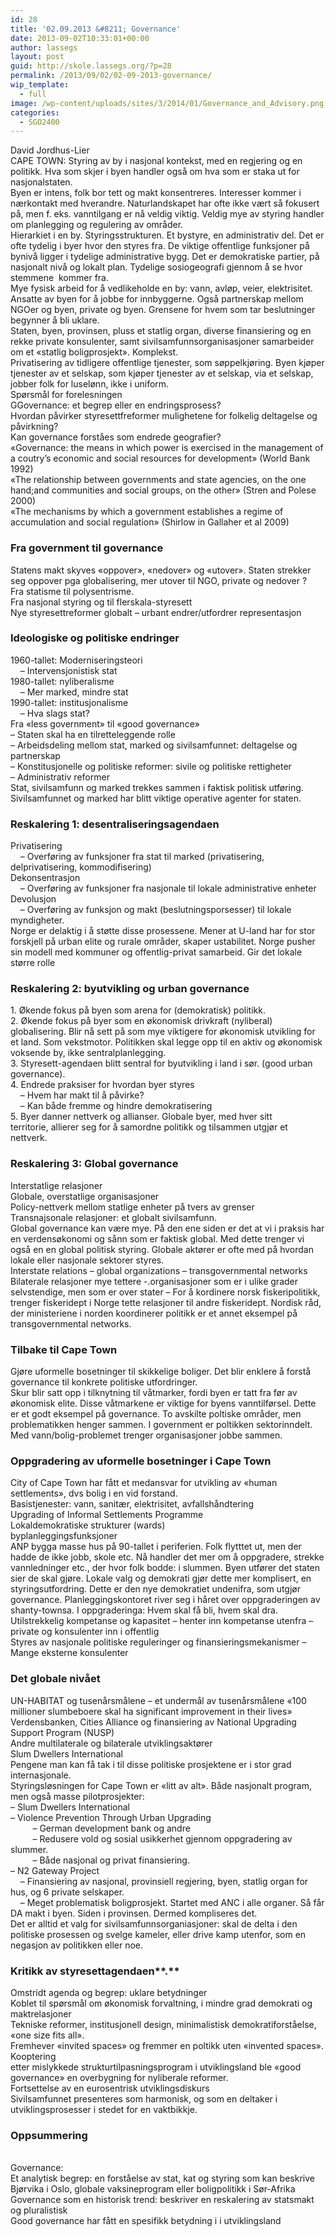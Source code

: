 ```yaml
---
id: 28
title: '02.09.2013 &#8211; Governance'
date: 2013-09-02T10:33:01+00:00
author: lassegs
layout: post
guid: http://skole.lassegs.org/?p=28
permalink: /2013/09/02/02-09-2013-governance/
wip_template:
  - full
image: /wp-content/uploads/sites/3/2014/01/Governance_and_Advisory.png
categories:
  - SGO2400
---
```

<div>
  David Jordhus-Lier
</div>

<div>
</div>

<div>
  CAPE TOWN: Styring av by i nasjonal kontekst, med en regjering og en politikk. Hva som skjer i byen handler også om hva som er staka ut for nasjonalstaten.
</div>

<div>
</div>

<div>
  Byen er intens, folk bor tett og makt konsentreres. Interesser kommer i nærkontakt med hverandre. Naturlandskapet har ofte ikke vært så fokusert på, men f. eks. vanntilgang er nå veldig viktig. Veldig mye av styring handler om planlegging og regulering av områder.
</div>

<div>
</div>

<div>
  Hierarkiet i en by. Styringsstrukturen. Et bystyre, en administrativ del. Det er ofte tydelig i byer hvor den styres fra. De viktige offentlige funksjoner på bynivå ligger i tydelige administrative bygg. Det er demokratiske partier, på nasjonalt nivå og lokalt plan. Tydelige sosiogeografi gjennom å se hvor stemmene  kommer fra.
</div>

<div>
</div>

<div>
  Mye fysisk arbeid for å vedlikeholde en by: vann, avløp, veier, elektrisitet. Ansatte av byen for å jobbe for innbyggerne. Også partnerskap mellom NGOer og byen, private og byen. Grensene for hvem som tar beslutninger begynner å bli uklare.
</div>

<div>
  Staten, byen, provinsen, pluss et statlig organ, diverse finansiering og en rekke private konsulenter, samt sivilsamfunnsorganisasjoner samarbeider om et &laquo;statlig boligprosjekt&raquo;. Komplekst.
</div>

<div>
  Privatisering av tidligere offentlige tjenester, som søppelkjøring. Byen kjøper tjenester av et selskap, som kjøper tjenester av et selskap, via et selskap, jobber folk for luselønn, ikke i uniform.
</div>

<div>
</div>

<div>
  Spørsmål for forelesningen
</div>

<div>
  GGovernance: et begrep eller en endringsprosess?
</div>

<div>
  Hvordan påvirker styresettfreformer mulighetene for folkelig deltagelse og påvirkning?
</div>

<div>
  Kan governance forståes som endrede geografier?
</div>

<div>
</div>

<div>
  &laquo;Governance: the means in which power is exercised in the management of a coutry&#8217;s economic and social resources for development&raquo; (World Bank 1992)
</div>

<div>
  &laquo;The relationship between governments and state agencies, on the one hand;and communities and social groups, on the other&raquo; (Stren and Polese 2000)
</div>

<div>
  &laquo;The mechanisms by which a government establishes a regime of accumulation and social regulation&raquo; (Shirlow in Gallaher et al 2009)
</div>

<div>
</div>

### Fra government til governance

<div>
  Statens makt skyves &laquo;oppover&raquo;, &laquo;nedover&raquo; og &laquo;utover&raquo;. Staten strekker seg oppover pga globalisering, mer utover til NGO, private og nedover ?
</div>

<div>
  Fra statisme til polysentrisme.
</div>

<div>
  Fra nasjonal styring og til flerskala-styresett
</div>

<div>
  Nye styresettreformer globalt &#8211; urbant endrer/utfordrer representasjon
</div>

<div>
</div>

### Ideologiske og politiske endringer

<div>
  1960-tallet: Moderniseringsteori
</div>

<div>
      &#8211; Intervensjonistisk stat
</div>

<div>
  1980-tallet: nyliberalisme
</div>

<div>
      &#8211; Mer marked, mindre stat
</div>

<div>
  1990-tallet: institusjonalisme
</div>

<div>
      &#8211; Hva slags stat?
</div>

<div>
</div>

<div>
  Fra &laquo;less government&raquo; til &laquo;good governance&raquo;
</div>

<div>
  &#8211; Staten skal ha en tilretteleggende rolle
</div>

<div>
  &#8211; Arbeidsdeling mellom stat, marked og sivilsamfunnet: deltagelse og partnerskap
</div>

<div>
  &#8211; Konstitusjonelle og politiske reformer: sivile og politiske rettigheter
</div>

<div>
  &#8211; Administrativ reformer
</div>

<div>
  Stat, sivilsamfunn og marked trekkes sammen i faktisk politisk utføring. Sivilsamfunnet og marked har blitt viktige operative agenter for staten.
</div>

<div>
</div>

### Reskalering 1: desentraliseringsagendaen

<div>
  Privatisering
</div>

<div>
      &#8211; Overføring av funksjoner fra stat til marked (privatisering, delprivatisering, kommodifisering)
</div>

<div>
  Dekonsentrasjon
</div>

<div>
      &#8211; Overføring av funksjoner fra nasjonale til lokale administrative enheter
</div>

<div>
  Devolusjon
</div>

<div>
      &#8211; Overføring av funksjon og makt (beslutningsporsesser) til lokale myndigheter.
</div>

<div>
  Norge er delaktig i å støtte disse prosessene. Mener at U-land har for stor forskjell på urban elite og rurale områder, skaper ustabilitet. Norge pusher sin modell med kommuner og offentlig-privat samarbeid. Gir det lokale større rolle
</div>

<div>
</div>

### Reskalering 2: byutvikling og urban governance

<div>
  1. Økende fokus på byen som arena for (demokratisk) politikk.
</div>

<div>
  2. Økende fokus på byer som en økonomisk drivkraft (nyliberal) globalisering. Blir nå sett på som mye viktigere for økonomisk utvikling for et land. Som vekstmotor. Politikken skal legge opp til en aktiv og økonomisk voksende by, ikke sentralplanlegging.
</div>

<div>
  3. Styresett-agendaen blitt sentral for byutvikling i land i sør. (good urban governance).
</div>

<div>
  4. Endrede praksiser for hvordan byer styres
</div>

<div>
      &#8211; Hvem har makt til å påvirke?
</div>

<div>
      &#8211; Kan både fremme og hindre demokratisering
</div>

<div>
  5. Byer danner nettverk og allianser. Globale byer, med hver sitt territorie, allierer seg for å samordne politikk og tilsammen utgjør et nettverk.
</div>

<div>
</div>

### Reskalering 3: Global governance

<div>
  Interstatlige relasjoner
</div>

<div>
  Globale, overstatlige organisasjoner
</div>

<div>
  Policy-nettverk mellom statlige enheter på tvers av grenser
</div>

<div>
  Transnajsonale relasjoner: et globalt sivilsamfunn.
</div>

<div>
  Global governance kan være mye. På den ene siden er det at vi i praksis har en verdensøkonomi og sånn som er faktisk global. Med dette trenger vi også en en global politisk styring. Globale aktører er ofte med på hvordan lokale eller nasjonale sektorer styres.
</div>

<div>
  Interstate relations &#8211; global organizations &#8211; transgovernmental networks
</div>

<div>
  Bilaterale relasjoner mye tettere -.organisasjoner som er i ulike grader selvstendige, men som er over stater &#8211; For å kordinere norsk fiskeripolitikk, trenger fiskeridept i Norge tette relasjoner til andre fiskeridept. Nordisk råd, der ministeriene i norden koordinerer politikk er et annet eksempel på transgovernmental networks.
</div>

<div>
</div>

### Tilbake til Cape Town

<div>
  Gjøre uformelle bosetninger til skikkelige boliger. Det blir enklere å forstå governance til konkrete politiske utfordringer.
</div>

<div>
  Skur blir satt opp i tilknytning til våtmarker, fordi byen er tatt fra før av økonomisk elite. Disse våtmarkene er viktige for byens vanntilførsel. Dette er et godt eksempel på governance. To avskilte poltiske områder, men problematikken henger sammen. I government er poltikken sektorinndelt. Med vann/bolig-problemet trenger organisasjoner jobbe sammen.
</div>

<div>
</div>

### Oppgradering av uformelle bosetninger i Cape Town

<div>
  City of Cape Town har fått et medansvar for utvikling av &laquo;human settlements&raquo;, dvs bolig i en vid forstand.
</div>

<div>
  Basistjenester: vann, sanitær, elektrisitet, avfallshåndtering
</div>

<div>
  Upgrading of Informal Settlements Programme
</div>

<div>
  Lokaldemokratiske strukturer (wards)
</div>

<div>
  byplanleggingsfunksjoner
</div>

<div>
  ANP bygga masse hus på 90-tallet i periferien. Folk flytttet ut, men der hadde de ikke jobb, skole etc. Nå handler det mer om å oppgradere, strekke vannledninger etc., der hvor folk bodde: i slummen. Byen utfører det staten sier de skal gjøre. Lokale valg og demokrati gjør dette mer komplisert, en styringsutfordring. Dette er den nye demokratiet undenifra, som utgjør governance. Planleggingskontoret river seg i håret over oppgraderingen av shanty-townsa. I oppgraderinga: Hvem skal få bli, hvem skal dra.
</div>

<div>
</div>

<div>
  Utilstrekkelig kompetanse og kapasitet &#8211; henter inn kompetanse utenfra &#8211; private og konsulenter inn i offentlig
</div>

<div>
  Styres av nasjonale politiske reguleringer og finansieringsmekanismer &#8211;
</div>

<div>
  Mange eksterne konsulenter
</div>

<div>
</div>

### Det globale nivået

<div>
  UN-HABITAT og tusenårsmålene &#8211; et undermål av tusenårsmålene &laquo;100 millioner slumbeboere skal ha significant improvement in their lives&raquo;
</div>

<div>
  Verdensbanken, Cities Alliance og finansiering av National Upgrading Support Program (NUSP)
</div>

<div>
  Andre multilaterale og bilaterale utviklingsaktører
</div>

<div>
  Slum Dwellers International
</div>

<div>
  Pengene man kan få tak i til disse politiske prosjektene er i stor grad internasjonale.
</div>

<div>
  Styringsløsningen for Cape Town er &laquo;litt av alt&raquo;. Både nasjonalt program, men også masse pilotprosjekter:
</div>

<div>
  &#8211; Slum Dwellers International
</div>

<div>
  &#8211; Violence Prevention Through Urban Upgrading
</div>

<div>
           &#8211; German development bank og andre
</div>

<div>
           &#8211; Redusere vold og sosial usikkerhet gjennom oppgradering av slummer.
</div>

<div>
           &#8211; Både nasjonal og privat finansiering.
</div>

<div>
  &#8211; N2 Gateway Project
</div>

<div>
      &#8211; Finansiering av nasjonal, provinsiell regjering, byen, statlig organ for hus, og 6 private selskaper.
</div>

<div>
      &#8211; Meget problematisk boligprosjekt. Startet med ANC i alle organer. Så får DA makt i byen. Siden i provinsen. Dermed kompliseres det.
</div>

<div>
</div>

<div>
  Det er alltid et valg for sivilsamfunnsorganiasjoner: skal de delta i den politiske prosessen og svelge kameler, eller drive kamp utenfor, som en negasjon av politikken eller noe.
</div>

<div>
</div>

### Kritikk av styresettagendaen**.**

<div>
  Omstridt agenda og begrep: uklare betydninger
</div>

<div>
  Koblet til spørsmål om økonomisk forvaltning, i mindre grad demokrati og maktrelasjoner
</div>

<div>
  Tekniske reformer, institusjonell design, minimalistisk demokratiforståelse, &laquo;one size fits all&raquo;.
</div>

<div>
  Fremhever &laquo;invited spaces&raquo; og fremmer en poltikk uten &laquo;invented spaces&raquo;. Kooptering
</div>

<div>
  etter mislykkede strukturtilpasningsprogram i utviklingsland ble &laquo;good governance&raquo; en overbygning for nyliberale reformer.
</div>

<div>
  Fortsettelse av en eurosentrisk utviklingsdiskurs
</div>

<div>
  Sivilsamfunnet presenteres som harmonisk, og som en deltaker i utviklingsprosesser i stedet for en vaktbikkje.
</div>

<div>
</div>

### Oppsummering

<div>
  <strong><br clear="none" /></strong>Governance:
</div>

<div>
  Et analytisk begrep: en forståelse av stat, kat og styring som kan beskrive Bjørvika i Oslo, globale vaksineprogram eller boligpolitikk i Sør-Afrika
</div>

<div>
  Governance som en historisk trend: beskriver en reskalering av statsmakt og pluralistisk
</div>

<div>
  Good governance har fått en spesifikk betydning i i utviklingsland
</div>

&nbsp;